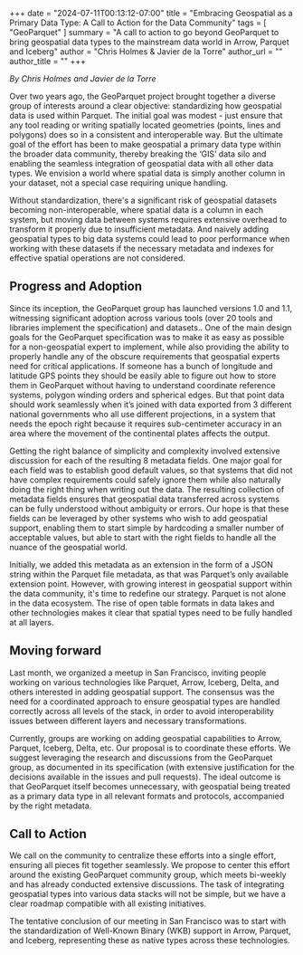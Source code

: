 +++
date = "2024-07-11T00:13:12-07:00"
title = "Embracing Geospatial as a Primary Data Type: A Call to Action for the Data Community"
tags = [ "GeoParquet"
]
summary = "A call to action to go beyond GeoParquet to bring geospatial data types to the mainstream data world in Arrow, Parquet and Iceberg"
author = "Chris Holmes & Javier de la Torre"
author_url = ""
author_title = ""
+++

*By Chris Holmes and Javier de la Torre*

Over two years ago, the GeoParquet project brought together a diverse group of interests around a clear objective: standardizing how geospatial data is used within Parquet. The initial goal was modest - just ensure that any tool reading or writing spatially located geometries (points, lines and polygons) does so in a consistent and interoperable way. But the ultimate goal of the effort has been to make geospatial a primary data type within the broader data community, thereby breaking the ‘GIS’ data silo and enabling the seamless integration of geospatial data with all other data types. We envision a world where spatial data is simply another column in your dataset, not a special case requiring unique handling.

Without standardization, there's a significant risk of geospatial datasets becoming non-interoperable, where spatial data is a column in each system, but moving data between systems requires extensive overhead to transform it properly due to insufficient metadata. And naively adding geospatial types to big data systems could lead to poor performance when working with these datasets if the necessary metadata and indexes for effective spatial operations are not considered.

## Progress and Adoption

Since its inception, the GeoParquet group has launched versions 1.0 and 1.1, witnessing significant adoption across various tools (over 20 tools and libraries implement the specification) and datasets.. One of the main design goals for the GeoParquet specification was to make it as easy as possible for a non-geospatial expert to implement, while also providing the ability to properly handle any of the obscure requirements that geospatial experts need for critical applications. If someone has a bunch of longitude and latitude GPS points they should be easily able to figure out how to store them in GeoParquet without having to understand coordinate reference systems, polygon winding orders and spherical edges. But that point data should work seamlessly when it’s joined with data exported from 3 different national governments who all use different projections, in a system that needs the epoch right because it requires sub-centimeter accuracy in an area where the movement of the continental plates affects the output. 

Getting the right balance of simplicity and complexity involved extensive discussion for each of the resulting 8 metadata fields. One major goal for each field was to establish good default values, so that systems that did not have complex requirements could safely ignore them while also naturally doing the right thing when writing out the data. The resulting collection of metadata fields ensures that geospatial data transferred across systems can be fully understood without ambiguity or errors. Our hope is that these fields can be leveraged by other systems who wish to add geospatial support, enabling them to start simple by hardcoding a smaller number of acceptable values, but able to start with the right fields to handle all the nuance of the geospatial world.

Initially, we added this metadata as an extension in the form of a JSON string within the Parquet file metadata, as that was Parquet’s only available extension point. However, with growing interest in geospatial support within the data community, it's time to redefine our strategy. Parquet is not alone in the data ecosystem. The rise of open table formats in data lakes and other technologies makes it clear that spatial types need to be fully handled at all layers.

## Moving forward

Last month, we organized a meetup in San Francisco, inviting people working on various technologies like Parquet, Arrow, Iceberg, Delta, and others interested in adding geospatial support. The consensus was the need for a coordinated approach to ensure geospatial types are handled correctly across all levels of the stack, in order to avoid interoperability issues between different layers and necessary transformations.

Currently, groups are working on adding geospatial capabilities to Arrow, Parquet, Iceberg, Delta, etc. Our proposal is to coordinate these efforts. We suggest leveraging the research and discussions from the GeoParquet group, as documented in its specification (with extensive justification for the decisions available in the issues and pull requests). The ideal outcome is that GeoParquet itself becomes unnecessary, with geospatial being treated as a primary data type in all relevant formats and protocols, accompanied by the right metadata.

## Call to Action

We call on the community to centralize these efforts into a single effort, ensuring all pieces fit together seamlessly. We propose to center this effort around the existing GeoParquet community group, which meets bi-weekly and has already conducted extensive discussions. The task of integrating geospatial types into various data stacks will not be simple, but we have a clear roadmap compatible with all existing initiatives. 

The tentative conclusion of our meeting in San Francisco was to start with the standardization of Well-Known Binary (WKB) support in Arrow, Parquet, and Iceberg, representing these as native types across these technologies. 
